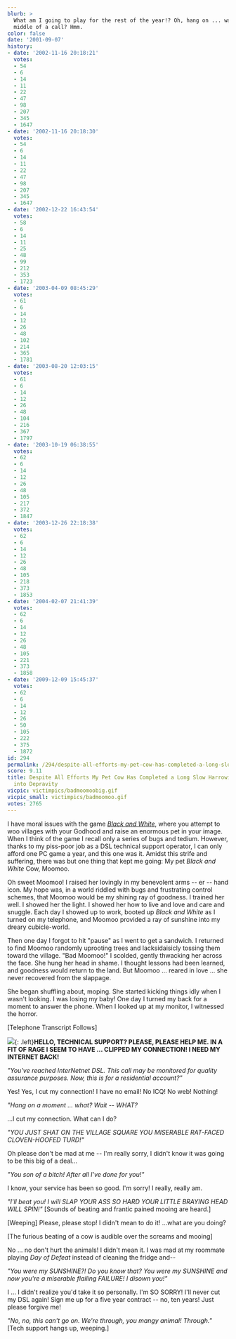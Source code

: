 ```yaml
---
blurb: >
  What am I going to play for the rest of the year!? Oh, hang on ... wasn't I in the
  middle of a call? Hmm.
color: false
date: '2001-09-07'
history:
- date: '2002-11-16 20:18:21'
  votes:
  - 54
  - 6
  - 14
  - 11
  - 22
  - 47
  - 98
  - 207
  - 345
  - 1647
- date: '2002-11-16 20:18:30'
  votes:
  - 54
  - 6
  - 14
  - 11
  - 22
  - 47
  - 98
  - 207
  - 345
  - 1647
- date: '2002-12-22 16:43:54'
  votes:
  - 58
  - 6
  - 14
  - 11
  - 25
  - 48
  - 99
  - 212
  - 353
  - 1723
- date: '2003-04-09 08:45:29'
  votes:
  - 61
  - 6
  - 14
  - 12
  - 26
  - 48
  - 102
  - 214
  - 365
  - 1781
- date: '2003-08-20 12:03:15'
  votes:
  - 61
  - 6
  - 14
  - 12
  - 26
  - 48
  - 104
  - 216
  - 367
  - 1797
- date: '2003-10-19 06:38:55'
  votes:
  - 62
  - 6
  - 14
  - 12
  - 26
  - 48
  - 105
  - 217
  - 372
  - 1847
- date: '2003-12-26 22:18:38'
  votes:
  - 62
  - 6
  - 14
  - 12
  - 26
  - 48
  - 105
  - 218
  - 373
  - 1853
- date: '2004-02-07 21:41:39'
  votes:
  - 62
  - 6
  - 14
  - 12
  - 26
  - 48
  - 105
  - 221
  - 373
  - 1858
- date: '2009-12-09 15:45:37'
  votes:
  - 62
  - 6
  - 14
  - 12
  - 26
  - 50
  - 105
  - 222
  - 375
  - 1872
id: 294
permalink: /294/despite-all-efforts-my-pet-cow-has-completed-a-long-slow-harrowing-descent-into-depravity/
score: 9.11
title: Despite All Efforts My Pet Cow Has Completed a Long Slow Harrowing Descent
  into Depravity
vicpic: victimpics/badmoomoobig.gif
vicpic_small: victimpics/badmoomoo.gif
votes: 2765
---
```


I have moral issues with the game [*Black and
White*](http://web.archive.org/web/20010907000000/http://www.planetblackandwhite.com/),
where you attempt to woo villages with your Godhood and raise an
enormous pet in your image. When I think of the game I recall only a
series of bugs and tedium. However, thanks to my piss-poor job as a DSL
technical support operator, I can only afford one PC game a year, and
this one was it. Amidst this strife and suffering, there was but one
thing that kept me going: My pet *Black and White* Cow, Moomoo.

Oh sweet Moomoo! I raised her lovingly in my benevolent arms -- er --
hand icon. My hope was, in a world riddled with bugs and frustrating
control schemes, that Moomoo would be my shining ray of goodness. I
trained her well. I showed her the light. I showed her how to live and
love and care and snuggle. Each day I showed up to work, booted up
*Black and White* as I turned on my telephone, and Moomoo provided a ray
of sunshine into my dreary cubicle-world.

Then one day I forgot to hit "pause" as I went to get a sandwich. I
returned to find Moomoo randomly uprooting trees and lacksidaisicly
tossing them toward the village. "Bad Moomoo!" I scolded, gently
thwacking her across the face. She hung her head in shame. I thought
lessons had been learned, and goodness would return to the land. But
Moomoo ... reared in love ... she never recovered from the slappage.

She began shuffling about, moping. She started kicking things idly when
I wasn't looking. I was losing my baby! One day I turned my back for a
moment to answer the phone. When I looked up at my monitor, I witnessed
the horror.

\[Telephone Transcript Follows\]

[![](img/victimpics/scissors.gif)](%ARTICLE[271]%){: .left}**HELLO, TECHNICAL
SUPPORT? PLEASE, PLEASE HELP ME. IN A FIT OF RAGE I SEEM TO HAVE ...
CLIPPED MY CONNECTION! I NEED MY INTERNET BACK!**

*"You've reached InterNetnet DSL. This call may be monitored for quality
assurance purposes. Now, this is for a residential account?"*

Yes! Yes, I cut my connection! I have no email! No ICQ! No web! Nothing!

*"Hang on a moment ... what? Wait -- WHAT?*

...I cut my connection. What can I do?

*"YOU JUST SHAT ON THE VILLAGE SQUARE YOU MISERABLE RAT-FACED
CLOVEN-HOOFED TURD!"*

Oh please don't be mad at me -- I'm really sorry, I didn't know it was
going to be this big of a deal...

*"You son of a bitch! After all I've done for you!"*

I know, your service has been so good. I'm sorry! I really, really am.

*"I'll beat you! I will SLAP YOUR ASS SO HARD YOUR LITTLE BRAYING HEAD
WILL SPIN!"* \[Sounds of beating and frantic pained mooing are heard.\]

\[Weeping\] Please, please stop! I didn't mean to do it! ...what are you
doing?

\[The furious beating of a cow is audible over the screams and mooing\]

No ... no don't hurt the animals! I didn't mean it. I was mad at my
roommate playing *Day of Defeat* instead of cleaning the fridge and--

*"You were my SUNSHINE?! Do you know that? You were my SUNSHINE and now
you're a miserable flailing FAILURE! I disown you!"*

I ... I didn't realize you'd take it so personally. I'm SO SORRY! I'll
never cut my DSL again! Sign me up for a five year contract -- no, ten
years! Just please forgive me!

*"No, no, this can't go on. We're through, you mangy animal! Through."*
\[Tech support hangs up, weeping.\]
